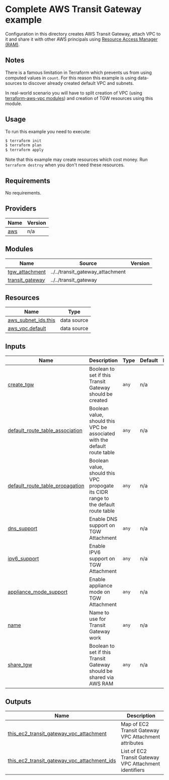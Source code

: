 # Complete AWS Transit Gateway example

Configuration in this directory creates AWS Transit Gateway, attach VPC to it and share it with other AWS principals using [Resource Access Manager (RAM)](https://aws.amazon.com/ram/).

## Notes

There is a famous limitation in Terraform which prevents us from using computed values in `count`. For this reason this example is using data-sources to discover already created default VPC and subnets.

In real-world scenario you will have to split creation of VPC (using [terraform-aws-vpc modules](https://github.com/terraform-aws-modules/terraform-aws-vpc)) and creation of TGW resources using this module. 

## Usage

To run this example you need to execute:

```bash
$ terraform init
$ terraform plan
$ terraform apply
```

Note that this example may create resources which cost money. Run `terraform destroy` when you don't need these resources.

<!-- BEGINNING OF PRE-COMMIT-TERRAFORM DOCS HOOK -->
## Requirements

No requirements.

## Providers

| Name | Version |
|------|---------|
| <a name="provider_aws"></a> [aws](#provider\_aws) | n/a |

## Modules

| Name | Source | Version |
|------|--------|---------|
| <a name="module_tgw_attachment"></a> [tgw\_attachment](#module\_tgw\_attachment) | ../../transit_gateway_attachment |  |
| <a name="module_transit_gateway"></a> [transit\_gateway](#module\_transit\_gateway) | ../../transit_gateway |  |

## Resources

| Name | Type |
|------|------|
| [aws_subnet_ids.this](https://registry.terraform.io/providers/hashicorp/aws/latest/docs/data-sources/subnet_ids) | data source |
| [aws_vpc.default](https://registry.terraform.io/providers/hashicorp/aws/latest/docs/data-sources/vpc) | data source |

## Inputs

| Name | Description | Type | Default | Required |
|------|-------------|------|---------|:--------:|
| <a name="input_create_tgw"></a> [create\_tgw](#input\_create\_tgw) | Boolean to set if this Transit Gateway should be created | `any` | n/a | yes |
| <a name="input_default_route_table_association"></a> [default\_route\_table\_association](#input\_default\_route\_table\_association) | Boolean value, should this VPC be associated with the default route table | `any` | n/a | yes |
| <a name="input_default_route_table_propagation"></a> [default\_route\_table\_propagation](#input\_default\_route\_table\_propagation) | Boolean value, should this VPC propogate its CIDR range to the default route table | `any` | n/a | yes |
| <a name="input_dns_support"></a> [dns\_support](#input\_dns\_support) | Enable DNS support on TGW Attachment | `any` | n/a | yes |
| <a name="input_ipv6_support"></a> [ipv6\_support](#input\_ipv6\_support) | Enable IPV6 support on TGW Attachment | `any` | n/a | yes |
| <a name="input_appliance_mode_support"></a> [appliance\_mode\_support](#input\_appliance\_mode\_support) | Enable appliance mode on TGW Attachment | `any` | n/a | yes |
| <a name="input_name"></a> [name](#input\_name) | Name to use for Transit Gateway work | `any` | n/a | yes |
| <a name="input_share_tgw"></a> [share\_tgw](#input\_share\_tgw) | Boolean to set if this Transit Gateway should be shared via AWS RAM | `any` | n/a | yes |

## Outputs

| Name | Description |
|------|-------------|
| <a name="output_this_ec2_transit_gateway_vpc_attachment"></a> [this\_ec2\_transit\_gateway\_vpc\_attachment](#output\_this\_ec2\_transit\_gateway\_vpc\_attachment) | Map of EC2 Transit Gateway VPC Attachment attributes |
| <a name="output_this_ec2_transit_gateway_vpc_attachment_ids"></a> [this\_ec2\_transit\_gateway\_vpc\_attachment\_ids](#output\_this\_ec2\_transit\_gateway\_vpc\_attachment\_ids) | List of EC2 Transit Gateway VPC Attachment identifiers |
<!-- END OF PRE-COMMIT-TERRAFORM DOCS HOOK -->
